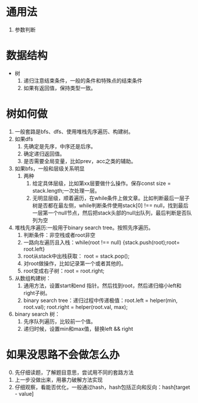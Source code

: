 # 通用法
1. 参数判断
# 数据结构
* 树
    1. 递归注意结束条件，一般的条件和特殊点的结束条件
    2. 如果有返回值，保持类型一致。



# 树如何做
1. 一般套路是bfs、dfs、使用堆栈先序遍历、构建树。
2. 如果dfs
    1. 先确定是先序，中序还是后序。
    2. 确定递归返回值。
    3. 是否需要全局变量，比如prev，acc之类的辅助。
3. 如果bfs，一般和层级关系明显
    1. 两种
        1. 给定具体层级，比如第xx层要做什么操作。保存const size = stack.length;一次处理一层。
        2. 无明显层级，顺着遍历，在while条件上做文章。比如判断最后一层子树是否都在最左侧，while判断条件使用stack[0] !== null，找到最后一层第一个null节点，然后把stack头部的null出队列，最后判断是否队列为空
4. 堆栈先序遍历:一般用于binary search tree。按照先序遍历。
    1. 判断条件：非空栈或者root非空
    2. 一路向左遍历且入栈：while(root !== null) {stack.push(root);root= root.left}
    3. root从stack中出栈获取： root = stack.pop();
    4. 对root做操作，比如记录第一个或者其他的。
    5. root变成右子树：root = root.right;
5. 从数组构建树：
    1. 通用方法，设置start和end 指针。然后找到root，然后递归缩小left和right子树。
    2. binary search tree：递归过程中传递极值：root.left = helper(min, root.val); root.right = helper(root.val, max);
6. binary search 树：
    1. 先序队列遍历，比较前一个值。
    2. 递归时候，设置min和max值，替换left && right

# 如果没思路不会做怎么办
0. 先仔细读题，了解题目意思，尝试用不同的套路方法
1. 上一步没做出来，用暴力破解方法实现
2. 仔细观察，看能否优化，一般通过hash，hash包括正向和反向：hash[target - value]
